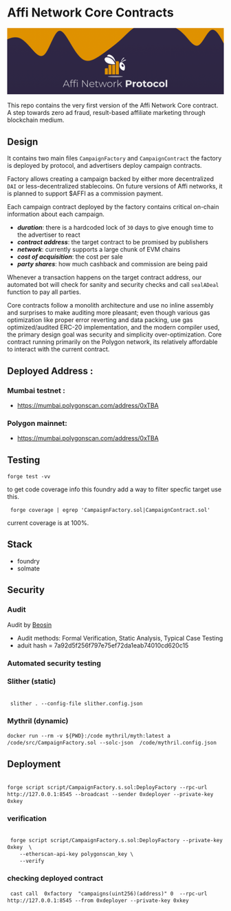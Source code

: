 # Affi Network Core Contracts

[![banner](./assets/banner.png)](https://affi.network)



This repo contains the very first version of the Affi Network Core contract. A step towards zero ad fraud, result-based affiliate marketing through blockchain medium. 

## Design

It contains two main files ```CampaignFactory``` and ```CampaignContract```  the factory is deployed by protocol, and advertisers deploy campaign contracts.

Factory allows creating a campaign backed by either more decentralized ``` DAI``` or less-decentralized stablecoins. On future versions of Affi networks, it is planned to support $AFFI as a commission payment. 


Each campaign contract deployed by the factory contains critical on-chain information about each campaign. 


- ***duration***: there is a hardcoded lock of `30` days to give enough time to the advertiser to react 
- ***contract address***: the target contract to be promised by publishers 
- ***network***: currently supports a large chunk of EVM chains 
- ***cost of acquisition***: the cost per sale 
- ***party shares***: how much cashback and commission are being paid 


Whenever a transaction happens on the target contract address, our automated bot will check for sanity and security checks and call ```sealADeal``` function to pay all parties. 



Core contracts follow a monolith architecture and use no inline assembly and surprises to make auditing more pleasant; even though various gas optimization like proper error reverting and data packing, use gas optimized/audited ERC-20 implementation, and the modern compiler used, the primary design goal was security and simplicity over-optimization. Core contract running primarily on the Polygon network, its relatively affordable to interact with the current contract. 



## Deployed Address : 

### Mumbai testnet : 

- https://mumbai.polygonscan.com/address/0xTBA

### Polygon mainnet:

- https://mumbai.polygonscan.com/address/0xTBA

## Testing

```shell
forge test -vv
```

to get code coverage info this foundry add a way to filter specfic target use this.

```
 forge coverage | egrep 'CampaignFactory.sol|CampaignContract.sol'
```

current coverage is at 100%.

## Stack

- foundry
- solmate

## Security 

### Audit 

 Audit by [Beosin](./assets/Audit-2023-03-10.pdf)

- Audit methods: Formal Verification, Static Analysis, Typical Case Testing 
- aduit hash = 7a92d5f256f797e75ef72da1eab74010cd620c15

### Automated security testing

### Slither (static)

```shell

 slither . --config-file slither.config.json
```

### Mythril (dynamic)

```shell
docker run --rm -v ${PWD}:/code mythril/myth:latest a /code/src/CampaignFactory.sol --solc-json  /code/mythril.config.json
```


## Deployment

```

forge script script/CampaignFactory.s.sol:DeployFactory --rpc-url http://127.0.0.1:8545 --broadcast --sender 0xdeployer --private-key 0xkey
```

### verification

```

 forge script script/CampaignFactory.s.sol:DeployFactory --private-key 0xkey  \
    --etherscan-api-key polygonscan_key \
    --verify
```

### checking deployed contract 

```
 cast call  0xfactory  "campaigns(uint256)(address)" 0  --rpc-url http://127.0.0.1:8545 --from 0xdeployer --private-key 0xkey
```
